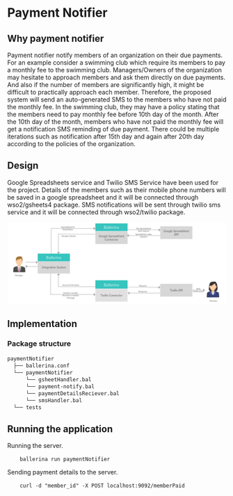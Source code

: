 # Payment Notifier

## Why payment notifier

Payment notifier notify members of an organization on their due payments. For an example consider a swimming club which require its members to pay a monthly fee to the swimming club. Managers/Owners of the organization may hesitate to approach members and ask them directly on due payments. And also if the number of members are significantly high, it might be difficult to practically approach each member. Therefore, the proposed system will send an auto-generated SMS to the members who have not paid the monthly fee. In the swimming club, they may have a policy stating that the members need to pay monthly fee before 10th day of the month.  After the 10th day of the month, members who have not paid the monthly fee will get a notification SMS reminding of due payment. There could be multiple iterations such as notification after 15th day and again after 20th day according to the policies of the organization.

## Design

Google Spreadsheets service and Twilio SMS Service have been used for the project. Details of the members such as their mobile phone numbers will be saved in a google spreadsheet and it will be connected through wso2/gsheets4 package. SMS notifications will be sent through twilio sms service and it will be connected through wso2/twilio package.

![Sample googlsheet created to keep trach of product downloads by customers](images/high_architecture.jpg)

## Implementation

### Package structure


```
paymentNotifier
  ├── ballerina.conf  
  └── paymentNotifier
      └── gsheetHandler.bal
      └── payment-notify.bal
      └── paymentDetailsReciever.bal
      └── smsHandler.bal
  └── tests    
```

## Running the application

Running the server.
```
    ballerina run paymentNotifier
```

Sending payment details to the server.

```
    curl -d "member_id" -X POST localhost:9092/memberPaid
```

